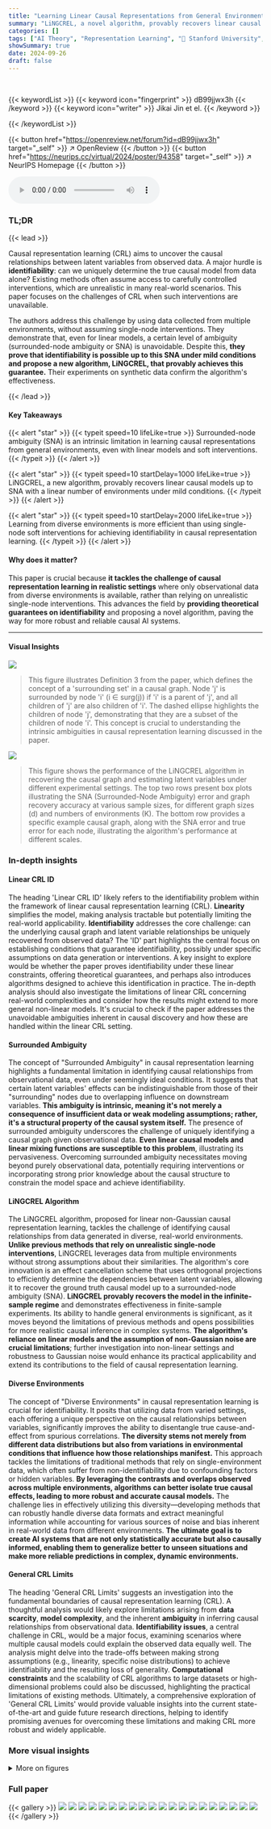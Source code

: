 ```yaml
---
title: "Learning Linear Causal Representations from General Environments: Identifiability and Intrinsic Ambiguity"
summary: "LiNGCREL, a novel algorithm, provably recovers linear causal representations from diverse environments, achieving identifiability despite intrinsic ambiguities, thus advancing causal AI."
categories: []
tags: ["AI Theory", "Representation Learning", "🏢 Stanford University",]
showSummary: true
date: 2024-09-26
draft: false
---
```


<br>

{{< keywordList >}}
{{< keyword icon="fingerprint" >}} dB99jjwx3h {{< /keyword >}}
{{< keyword icon="writer" >}} Jikai Jin et el. {{< /keyword >}}
 
{{< /keywordList >}}

{{< button href="https://openreview.net/forum?id=dB99jjwx3h" target="_self" >}}
↗ OpenReview
{{< /button >}}
{{< button href="https://neurips.cc/virtual/2024/poster/94358" target="_self" >}}
↗ NeurIPS Homepage
{{< /button >}}


<audio controls>
    <source src="https://ai-paper-reviewer.com/dB99jjwx3h/podcast.wav" type="audio/wav">
    Your browser does not support the audio element.
</audio>


### TL;DR


{{< lead >}}

Causal representation learning (CRL) aims to uncover the causal relationships between latent variables from observed data.  A major hurdle is **identifiability**:  can we uniquely determine the true causal model from data alone? Existing methods often assume access to carefully controlled interventions, which are unrealistic in many real-world scenarios. This paper focuses on the challenges of CRL when such interventions are unavailable. 

The authors address this challenge by using data collected from multiple environments, without assuming single-node interventions.  They demonstrate that, even for linear models, a certain level of ambiguity (surrounded-node ambiguity or SNA) is unavoidable. Despite this, **they prove that identifiability is possible up to this SNA under mild conditions and propose a new algorithm, LiNGCREL, that provably achieves this guarantee.**  Their experiments on synthetic data confirm the algorithm's effectiveness.

{{< /lead >}}


#### Key Takeaways

{{< alert "star" >}}
{{< typeit speed=10 lifeLike=true >}} Surrounded-node ambiguity (SNA) is an intrinsic limitation in learning causal representations from general environments, even with linear models and soft interventions. {{< /typeit >}}
{{< /alert >}}

{{< alert "star" >}}
{{< typeit speed=10 startDelay=1000 lifeLike=true >}} LiNGCREL, a new algorithm, provably recovers linear causal models up to SNA with a linear number of environments under mild conditions. {{< /typeit >}}
{{< /alert >}}

{{< alert "star" >}}
{{< typeit speed=10 startDelay=2000 lifeLike=true >}} Learning from diverse environments is more efficient than using single-node soft interventions for achieving identifiability in causal representation learning. {{< /typeit >}}
{{< /alert >}}

#### Why does it matter?
This paper is crucial because **it tackles the challenge of causal representation learning in realistic settings** where only observational data from diverse environments is available, rather than relying on unrealistic single-node interventions.  This advances the field by **providing theoretical guarantees on identifiability** and proposing a novel algorithm, paving the way for more robust and reliable causal AI systems.

------
#### Visual Insights



![](https://ai-paper-reviewer.com/dB99jjwx3h/figures_3_1.jpg)

> This figure illustrates Definition 3 from the paper, which defines the concept of a 'surrounding set' in a causal graph. Node 'j' is surrounded by node 'i' (i ∈ surg(j)) if 'i' is a parent of 'j', and all children of 'j' are also children of 'i'.  The dashed ellipse highlights the children of node 'j', demonstrating that they are a subset of the children of node 'i'. This concept is crucial to understanding the intrinsic ambiguities in causal representation learning discussed in the paper.





![](https://ai-paper-reviewer.com/dB99jjwx3h/tables_6_1.jpg)

> This figure shows the performance of the LiNGCREL algorithm in recovering the causal graph and estimating latent variables under different experimental settings.  The top two rows present box plots illustrating the SNA (Surrounded-Node Ambiguity) error and graph recovery accuracy at various sample sizes, for different graph sizes (d) and numbers of environments (K). The bottom row provides a specific example causal graph, along with the SNA error and true error for each node, illustrating the algorithm's performance at different scales.





### In-depth insights


#### Linear CRL ID
The heading 'Linear CRL ID' likely refers to the identifiability problem within the framework of linear causal representation learning (CRL).  **Linearity** simplifies the model, making analysis tractable but potentially limiting the real-world applicability.  **Identifiability** addresses the core challenge: can the underlying causal graph and latent variable relationships be uniquely recovered from observed data?  The 'ID' part highlights the central focus on establishing conditions that guarantee identifiability, possibly under specific assumptions on data generation or interventions. A key insight to explore would be whether the paper proves identifiability under these linear constraints, offering theoretical guarantees, and perhaps also introduces algorithms designed to achieve this identification in practice.  The in-depth analysis should also investigate the limitations of linear CRL concerning real-world complexities and consider how the results might extend to more general non-linear models.   It's crucial to check if the paper addresses the unavoidable ambiguities inherent in causal discovery and how these are handled within the linear CRL setting.

#### Surrounded Ambiguity
The concept of "Surrounded Ambiguity" in causal representation learning highlights a fundamental limitation in identifying causal relationships from observational data, even under seemingly ideal conditions.  It suggests that certain latent variables' effects can be indistinguishable from those of their "surrounding" nodes due to overlapping influence on downstream variables. **This ambiguity is intrinsic, meaning it's not merely a consequence of insufficient data or weak modeling assumptions; rather, it's a structural property of the causal system itself.**  The presence of surrounded ambiguity underscores the challenge of uniquely identifying a causal graph given observational data. **Even linear causal models and linear mixing functions are susceptible to this problem**, illustrating its pervasiveness.  Overcoming surrounded ambiguity necessitates moving beyond purely observational data, potentially requiring interventions or incorporating strong prior knowledge about the causal structure to constrain the model space and achieve identifiability.

#### LiNGCREL Algorithm
The LiNGCREL algorithm, proposed for linear non-Gaussian causal representation learning, tackles the challenge of identifying causal relationships from data generated in diverse, real-world environments.  **Unlike previous methods that rely on unrealistic single-node interventions**, LiNGCREL leverages data from multiple environments without strong assumptions about their similarities.  The algorithm's core innovation is an effect cancellation scheme that uses orthogonal projections to efficiently determine the dependencies between latent variables, allowing it to recover the ground truth causal model up to a surrounded-node ambiguity (SNA).  **LiNGCREL provably recovers the model in the infinite-sample regime** and demonstrates effectiveness in finite-sample experiments.  Its ability to handle general environments is significant, as it moves beyond the limitations of previous methods and opens possibilities for more realistic causal inference in complex systems. **The algorithm's reliance on linear models and the assumption of non-Gaussian noise are crucial limitations**; further investigation into non-linear settings and robustness to Gaussian noise would enhance its practical applicability and extend its contributions to the field of causal representation learning.

#### Diverse Environments
The concept of "Diverse Environments" in causal representation learning is crucial for identifiability.  It posits that utilizing data from varied settings, each offering a unique perspective on the causal relationships between variables, significantly improves the ability to disentangle true cause-and-effect from spurious correlations. **The diversity stems not merely from different data distributions but also from variations in environmental conditions that influence how those relationships manifest.**  This approach tackles the limitations of traditional methods that rely on single-environment data, which often suffer from non-identifiability due to confounding factors or hidden variables.  **By leveraging the contrasts and overlaps observed across multiple environments, algorithms can better isolate true causal effects, leading to more robust and accurate causal models.** The challenge lies in effectively utilizing this diversity—developing methods that can robustly handle diverse data formats and extract meaningful information while accounting for various sources of noise and bias inherent in real-world data from different environments.  **The ultimate goal is to create AI systems that are not only statistically accurate but also causally informed, enabling them to generalize better to unseen situations and make more reliable predictions in complex, dynamic environments.**

#### General CRL Limits
The heading 'General CRL Limits' suggests an investigation into the fundamental boundaries of causal representation learning (CRL).  A thoughtful analysis would likely explore limitations arising from **data scarcity**, **model complexity**, and the inherent **ambiguity** in inferring causal relationships from observational data.  **Identifiability issues**, a central challenge in CRL, would be a major focus, examining scenarios where multiple causal models could explain the observed data equally well.  The analysis might delve into the trade-offs between making strong assumptions (e.g., linearity, specific noise distributions) to achieve identifiability and the resulting loss of generality.  **Computational constraints** and the scalability of CRL algorithms to large datasets or high-dimensional problems could also be discussed, highlighting the practical limitations of existing methods.  Ultimately, a comprehensive exploration of 'General CRL Limits' would provide valuable insights into the current state-of-the-art and guide future research directions, helping to identify promising avenues for overcoming these limitations and making CRL more robust and widely applicable.


### More visual insights

<details>
<summary>More on figures
</summary>


![](https://ai-paper-reviewer.com/dB99jjwx3h/figures_8_1.jpg)

> This figure shows the performance of the LiNGCREL algorithm on synthetic data with varying sample sizes and numbers of environments.  The top two rows present box plots illustrating the SNA error and graph recovery accuracy. The bottom row displays an example causal graph used in the experiments along with the error metrics produced by the algorithm for each node in that graph. The results demonstrate the algorithm's ability to accurately recover causal relationships, especially at larger sample sizes.


![](https://ai-paper-reviewer.com/dB99jjwx3h/figures_15_1.jpg)

> This figure shows the results of the LiNGCREL algorithm. The first two rows present box plots illustrating the SNA error and graph recovery accuracy, varying the sample size, graph size (d), and number of environments (K). The third row displays a sample causal graph from the experiments and the corresponding estimation errors produced by LiNGCREL for each node in the graph. The plots visualize how the algorithm's performance changes as the sample size increases and for different model complexities.


![](https://ai-paper-reviewer.com/dB99jjwx3h/figures_15_2.jpg)

> This figure displays the performance of the LiNGCREL algorithm as a function of its hyperparameter t1.  The y-axis shows both the SNA error (on a logarithmic scale) and the graph recovery accuracy (on a linear scale).  The x-axis represents the different values of t1 tested.  The box plots show the distribution of the performance metric for multiple trials.  The figure demonstrates that the algorithm achieves its best performance when t1 is set to 0.15, indicating an optimal balance between robustness to noise and accurate identification of the causal structure.


</details>






### Full paper

{{< gallery >}}
<img src="https://ai-paper-reviewer.com/dB99jjwx3h/1.png" class="grid-w50 md:grid-w33 xl:grid-w25" />
<img src="https://ai-paper-reviewer.com/dB99jjwx3h/2.png" class="grid-w50 md:grid-w33 xl:grid-w25" />
<img src="https://ai-paper-reviewer.com/dB99jjwx3h/3.png" class="grid-w50 md:grid-w33 xl:grid-w25" />
<img src="https://ai-paper-reviewer.com/dB99jjwx3h/4.png" class="grid-w50 md:grid-w33 xl:grid-w25" />
<img src="https://ai-paper-reviewer.com/dB99jjwx3h/5.png" class="grid-w50 md:grid-w33 xl:grid-w25" />
<img src="https://ai-paper-reviewer.com/dB99jjwx3h/6.png" class="grid-w50 md:grid-w33 xl:grid-w25" />
<img src="https://ai-paper-reviewer.com/dB99jjwx3h/7.png" class="grid-w50 md:grid-w33 xl:grid-w25" />
<img src="https://ai-paper-reviewer.com/dB99jjwx3h/8.png" class="grid-w50 md:grid-w33 xl:grid-w25" />
<img src="https://ai-paper-reviewer.com/dB99jjwx3h/9.png" class="grid-w50 md:grid-w33 xl:grid-w25" />
<img src="https://ai-paper-reviewer.com/dB99jjwx3h/10.png" class="grid-w50 md:grid-w33 xl:grid-w25" />
<img src="https://ai-paper-reviewer.com/dB99jjwx3h/11.png" class="grid-w50 md:grid-w33 xl:grid-w25" />
<img src="https://ai-paper-reviewer.com/dB99jjwx3h/12.png" class="grid-w50 md:grid-w33 xl:grid-w25" />
<img src="https://ai-paper-reviewer.com/dB99jjwx3h/13.png" class="grid-w50 md:grid-w33 xl:grid-w25" />
<img src="https://ai-paper-reviewer.com/dB99jjwx3h/14.png" class="grid-w50 md:grid-w33 xl:grid-w25" />
<img src="https://ai-paper-reviewer.com/dB99jjwx3h/15.png" class="grid-w50 md:grid-w33 xl:grid-w25" />
<img src="https://ai-paper-reviewer.com/dB99jjwx3h/16.png" class="grid-w50 md:grid-w33 xl:grid-w25" />
<img src="https://ai-paper-reviewer.com/dB99jjwx3h/17.png" class="grid-w50 md:grid-w33 xl:grid-w25" />
<img src="https://ai-paper-reviewer.com/dB99jjwx3h/18.png" class="grid-w50 md:grid-w33 xl:grid-w25" />
<img src="https://ai-paper-reviewer.com/dB99jjwx3h/19.png" class="grid-w50 md:grid-w33 xl:grid-w25" />
<img src="https://ai-paper-reviewer.com/dB99jjwx3h/20.png" class="grid-w50 md:grid-w33 xl:grid-w25" />
{{< /gallery >}}